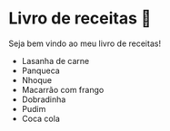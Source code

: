 # Livro de receitas :book:

Seja bem vindo ao meu livro de receitas!



- Lasanha de carne
- Panqueca
- Nhoque
- Macarrão com frango
- Dobradinha
- Pudim
- Coca cola